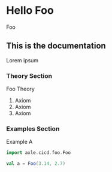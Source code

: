 # Hello Foo

Foo

## This is the documentation

Lorem ipsum

### Theory Section

Foo Theory

1. Axiom
1. Axiom
1. Axiom

### Examples Section

Example A

```scala mdoc
import axle.cicd.foo.Foo

val a = Foo(3.14, 2.7)
```
